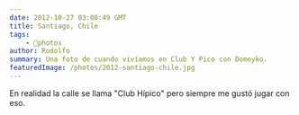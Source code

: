 ```yaml
---
date: 2012-10-27 03:08:49 GMT
title: Santiago, Chile
tags:
    - 📸photos
author: Rodolfo
summary: Una foto de cuando vivíamos en Club Y Pico con Domeyko.
featuredImage: /photos/2012-santiago-chile.jpg
---
```


En realidad la calle se llama "Club Hípico" pero siempre me gustó jugar con eso.
